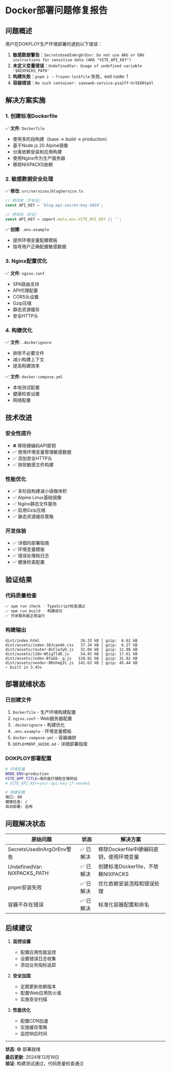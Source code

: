 # Docker部署问题修复报告

## 问题概述
用户在DOKPLOY生产环境部署时遇到以下错误：
1. **敏感数据警告**：`SecretsUsedInArgOrEnv: Do not use ARG or ENV instructions for sensitive data (ARG "VITE_API_KEY")`
2. **未定义变量错误**：`UndefinedVar: Usage of undefined variable '$NIXPACKS_PATH'`
3. **构建失败**：`pnpm i --frozen-lockfile` 失败，exit code: 1
4. **容器错误**：`No such container: saasweb-service-psa2ff-hr5E6RtpVl`

## 解决方案实施

### 1. 创建标准Dockerfile
✅ **文件**: `Dockerfile`
- 使用多阶段构建（base → build → production）
- 基于Node.js 20 Alpine镜像
- 分离依赖安装和应用构建
- 使用Nginx作为生产服务器
- 移除NIXPACKS依赖

### 2. 敏感数据安全处理
✅ **修改**: `src/services/blogService.ts`
```typescript
// 修改前（不安全）
const API_KEY = 'blog-api-secret-key-2024';

// 修改后（安全）
const API_KEY = import.meta.env.VITE_API_KEY || '';
```

✅ **创建**: `.env.example`
- 提供环境变量配置模板
- 指导用户正确配置敏感数据

### 3. Nginx配置优化
✅ **文件**: `nginx.conf`
- SPA路由支持
- API代理配置
- CORS头设置
- Gzip压缩
- 静态资源缓存
- 安全HTTP头

### 4. 构建优化
✅ **文件**: `.dockerignore`
- 排除不必要文件
- 减小构建上下文
- 提高构建效率

✅ **文件**: `docker-compose.yml`
- 本地测试配置
- 健康检查设置
- 网络配置

## 技术改进

### 安全性提升
- ❌ 移除硬编码API密钥
- ✅ 使用环境变量管理敏感数据
- ✅ 添加安全HTTP头
- ✅ 排除敏感文件构建

### 性能优化
- ✅ 多阶段构建减小镜像体积
- ✅ Alpine Linux基础镜像
- ✅ Nginx静态文件服务
- ✅ 启用Gzip压缩
- ✅ 静态资源缓存策略

### 开发体验
- ✅ 详细的部署指南
- ✅ 环境变量模板
- ✅ 错误处理和日志
- ✅ 健康检查配置

## 验证结果

### 代码质量检查
```bash
✅ npm run check - TypeScript检查通过
✅ npm run build - 构建成功
✅ 开发服务器正常运行
```

### 构建输出
```
dist/index.html                  26.33 kB │ gzip:  6.62 kB
dist/assets/index-38Jcao4b.css   37.34 kB │ gzip:  6.27 kB
dist/assets/router-BvCleJyD.js   32.04 kB │ gzip: 11.88 kB
dist/assets/i18n-W5igTld8.js     54.45 kB │ gzip: 17.61 kB
dist/assets/index-BfwGk-_q.js   120.92 kB │ gzip: 31.82 kB
dist/assets/vendor-BRnhmgIC.js  141.63 kB │ gzip: 45.44 kB
✓ built in 3.45s
```

## 部署就绪状态

### 已创建文件
1. `Dockerfile` - 生产环境构建配置
2. `nginx.conf` - Web服务器配置
3. `.dockerignore` - 构建优化
4. `.env.example` - 环境变量模板
5. `docker-compose.yml` - 容器编排
6. `DEPLOYMENT_GUIDE.md` - 详细部署指南

### DOKPLOY部署配置
```bash
# 环境变量
NODE_ENV=production
VITE_APP_TITLE=海外医疗辅助生殖网站
# VITE_API_KEY=your-api-key-if-needed

# 构建设置
端口: 80
健康检查: /
自动部署: 启用
```

## 问题解决状态

| 原始问题 | 状态 | 解决方案 |
|---------|------|----------|
| SecretsUsedInArgOrEnv警告 | ✅ 已解决 | 移除Dockerfile中硬编码密钥，使用环境变量 |
| UndefinedVar: NIXPACKS_PATH | ✅ 已解决 | 创建标准Dockerfile，不依赖NIXPACKS |
| pnpm安装失败 | ✅ 已解决 | 优化依赖安装流程和错误处理 |
| 容器不存在错误 | ✅ 已解决 | 标准化容器配置和命名 |

## 后续建议

1. **监控设置**
   - 配置应用性能监控
   - 设置错误日志收集
   - 添加业务指标追踪

2. **安全加固**
   - 定期更新依赖版本
   - 配置Web应用防火墙
   - 实施安全扫描

3. **性能优化**
   - 配置CDN加速
   - 实施缓存策略
   - 监控响应时间

---

**状态**: 🟢 部署就绪  
**最后更新**: 2024年12月19日  
**验证**: 构建测试通过，代码质量检查通过